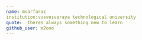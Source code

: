 ```yaml
---
name: msarfaraz
institution:vusvesveraya technological university
quote:  theres always something new to learn
github_user: m2ooo
---
```

